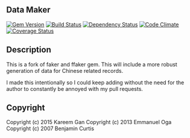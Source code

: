 ## Data Maker

[![Gem Version][GV img]][Gem Version]
[![Build Status][BS img]][Build Status]
[![Dependency Status][DS img]][Dependency Status]
[![Code Climate][CC img]][Code Climate]
[![Coverage Status][CS img]][Coverage Status]

## Description

This is a fork of faker and ffaker gem. This will include a more robust
generation of data for Chinese related records.

I made this intentionally so I could keep adding without the need for the author
to constantly be annoyed with my pull requests.

[Gem Version]: https://rubygems.org/gems/data_maker
[Build Status]: https://travis-ci.org/magicalbanana/data_maker
[travis pull requests]: https://travis-ci.org/magicalbanana/data_maker/pull_requests
[Dependency Status]: https://gemnasium.com/magicalbanana/data_maker
[Code Climate]: https://codeclimate.com/github/magicalbanana/data_maker
[Coverage Status]: https://coveralls.io/r/magicalbanana/data_maker

[GV img]: https://badge.fury.io/rb/data_maker.svg
[BS img]: https://travis-ci.org/magicalbanana/data_maker.svg
[DS img]: https://gemnasium.com/magicalbanana/data_maker.svg
[CC img]: https://codeclimate.com/github/magicalbanana/data_maker.svg
[CS img]: https://coveralls.io/repos/magicalbanana/data_maker/badge.svg?branch=master

## Copyright

Copyright (c) 2015 Kareem Gan
Copyright (c) 2013 Emmanuel Oga
Copyright (c) 2007 Benjamin Curtis
